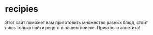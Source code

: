 # recipies
Этот сайт поможет вам приготовить множество разных блюд, стоит лишь только найти рецепт в нашем поиске. Приятного аппетита!
